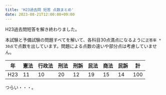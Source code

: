 ```yaml
---
title: 'H23過去問 短答 点数まとめ'
date: 2023-08-21T12:00:00+09:00
---
```


H23過去問短答を解き終わりました。

本試験と予備試験の問題すべてを解いて、各科目30点満点になるように`正答率 * 30点`で点数を出しています。問題による点数の違いや部分点は考慮していません。

| 年  | 憲法 | 行政法 | 刑法 | 刑訴 | 民法 | 商法 | 民訴 | 計  | 
| --- | ---- | ------ | ---- | ---- | ---- | ---- | ---- | --- | 
| H23 | 11   | 10     | 20   | 12   | 19   | 15   | 14   | 100 | 

つらい・・・。